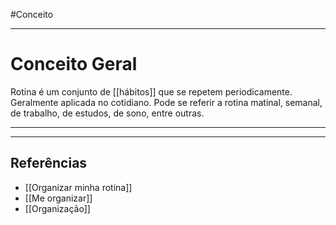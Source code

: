 #Conceito 

---
# Conceito Geral

Rotina é um conjunto de [[hábitos]] que se repetem periodicamente. Geralmente aplicada no cotidiano. Pode se referir a rotina matinal, semanal, de trabalho, de estudos, de sono, entre outras.

---

---
## Referências
 - [[Organizar minha rotina]]
 - [[Me organizar]]
 - [[Organização]]

